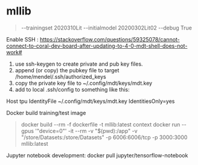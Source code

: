 # mllib

>  --trainingset 2020310Lit --initialmodel 20200302Lit02 --debug True

Enable SSH : https://stackoverflow.com/questions/59325078/cannot-connect-to-coral-dev-board-after-updating-to-4-0-mdt-shell-does-not-work#
1) use ssh-keygen to create private and pub key files.
2) append (or copy) the pubkey file to target /home/mendel/.ssh/authorized_keys
3) copy the private key file to ~/.config/mdt/keys/mdt.key
4) add to local .ssh/config to something like this:

Host tpu
         IdentityFile ~/.config/mdt/keys/mdt.key
         IdentitiesOnly=yes

Docker build training/test image
> docker build --rm -f dockerfile -t mllib:latest context
> docker run --gpus '"device=0"' -it --rm -v "$(pwd):/app" -v "/store/Datasets:/store/Datasets" -p 6006:6006/tcp -p 3000:3000 mllib:latest

Jupyter notebook development:
docker pull jupyter/tensorflow-notebook
